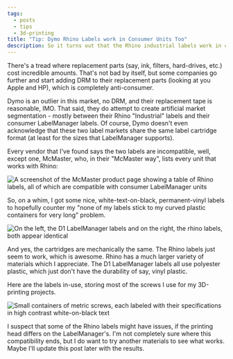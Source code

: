 ```yaml
---
tags:
  - posts
  - tips
  - 3d-printing
title: "Tip: Dymo Rhino Labels work in Consumer Units Too"
description: So it turns out that the Rhino industrial labels work in consumer units.
---
```


There's a tread where replacement parts (say, ink, filters, hard-drives, etc.) cost incredible amounts. That's not bad by itself, but some companies go further and start adding DRM to their replacement parts (looking at you Apple and HP), which is completely anti-consumer.

Dymo is an outlier in this market, no DRM, and their replacement tape is reasonable, IMO. That said, they do attempt to create artificial market segmentation - mostly between their Rhino "Industrial" labels and their consumer LabelManager labels. Of course, Dymo doesn't even acknowledge that these two label markets share the same label cartridge format (at least for the sizes that LabelManager supports).

Every vendor that I've found says the two labels are incompatible, well, except one, McMaster, who, in their "McMaster way", lists every unit that works with Rhino:

![A screenshot of the McMaster product page showing a table of Rhino labels, all of which are compatible with consumer LabelManager units](/posts/2024/images/mcmaster-labels.png "McMaster is a engineer's joy")

So, on a whim, I got some nice, white-text-on-black, permanent-vinyl labels to hopefully counter my "none of my labels stick to my curved plastic containers for very long" problem.

![On the left, the D1 LabelManager labels and on the right, the rhino labels, both appear identical](/posts/2024/images/comparing-labels.jpg "I cleaned my workbench for this picture!")

And yes, the cartridges are mechanically the same. The Rhino labels just seem to work, which is awesome. Rhino has a much larger variety of materials which I appreciate. The D1 LabelManager labels all use polyester plastic, which just don't have the durability of say, vinyl plastic.

Here are the labels in-use, storing most of the screws I use for my 3D-printing projects.

![Small containers of metric screws, each labeled with their specifications in high contrast white-on-black text](/posts/2024/images/labeled-screw-containers.jpg "I use a lot of Torx")

I suspect that some of the Rhino labels might have issues, if the printing head differs on the LabelManager's. I'm not completely sure where this compatibility ends, but I do want to try another materials to see what works. Maybe I'll update this post later with the results.
